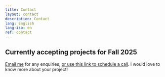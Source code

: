 ```yaml
---
title: Contact
layout: contact
description: Contact
lang: English
lang-iso: en
ref: contact
---
```


## Currently accepting projects for Fall 2025

[Email me](mailto:hello@tgconsulting.ca) for any enquiries, [or use this link to schedule a call](https://doodle.com/bp/thomasguignard/book-me). I would love to know more about your project!